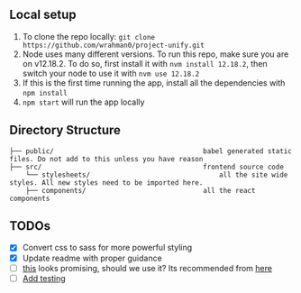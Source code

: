 ## Local setup
1. To clone the repo locally: `git clone https://github.com/wrahman0/project-unify.git`
2. Node uses many different versions. To run this repo, make sure you are on v12.18.2. To do so, first install it with `nvm install 12.18.2`, then switch your node to use it with `nvm use 12.18.2` 
3. If this is the first time running the app, install all the dependencies with `npm install`
4. `npm start` will run the app locally

## Directory Structure
```
├── public/                                     babel generated static files. Do not add to this unless you have reason
├── src/                                        frontend source code
    └── stylesheets/                                all the site wide styles. All new styles need to be imported here.
    ├── components/                             all the react components
```

## TODOs
- [x] Convert css to sass for more powerful styling
- [x] Update readme with proper guidance
- [ ] [this](https://storybook.js.org/) looks promising, should we use it? Its recommended from [here](https://create-react-app.dev/docs/developing-components-in-isolation/)
- [ ] [Add testing](https://create-react-app.dev/docs/running-tests)